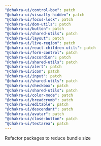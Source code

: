 ```yaml
---
"@chakra-ui/control-box": patch
"@chakra-ui/visually-hidden": patch
"@chakra-ui/focus-lock": patch
"@chakra-ui/dom-utils": patch
"@chakra-ui/button": patch
"@chakra-ui/shared-utils": patch
"@chakra-ui/layout": patch
"@chakra-ui/live-region": patch
"@chakra-ui/react-children-utils": patch
"@chakra-ui/form-control": patch
"@chakra-ui/accordion": patch
"@chakra-ui/shared-utils": patch
"@chakra-ui/alert": patch
"@chakra-ui/icon": patch
"@chakra-ui/input": patch
"@chakra-ui/shared-utils": patch
"@chakra-ui/checkbox": patch
"@chakra-ui/shared-utils": patch
"@chakra-ui/color-mode": patch
"@chakra-ui/breadcrumb": patch
"@chakra-ui/editable": patch
"@chakra-ui/descendant": patch
"@chakra-ui/avatar": patch
"@chakra-ui/close-button": patch
"@chakra-ui/textarea": patch
---
```


Refactor packages to reduce bundle size
